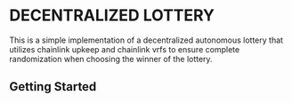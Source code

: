 # DECENTRALIZED LOTTERY

This is a simple implementation of a decentralized autonomous lottery that utilizes chainlink upkeep and chainlink vrfs to ensure complete randomization when choosing the winner of the lottery. 

## Getting Started